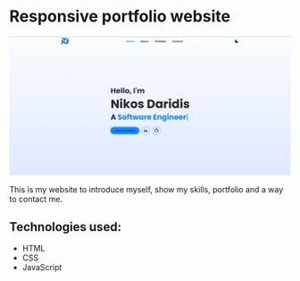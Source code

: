 # Responsive portfolio website

<a href="nikosdaridis.github.io"><img src ="https://github.com/nikosdaridis/nikosdaridis.github.io/raw/main/images/Readme.png" /></a>

This is my website to introduce myself, show my skills, portfolio and a way to contact me.

## Technologies used:
- HTML
- CSS
- JavaScript